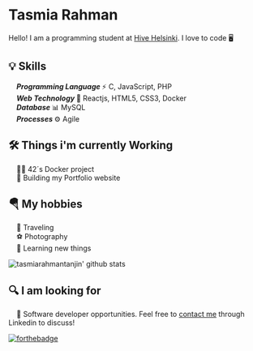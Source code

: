 # Tasmia Rahman
Hello! I am a programming student at [Hive Helsinki](https://www.hive.fi/en/). I love to code 🖥️

## 💡 Skills
&nbsp;&nbsp;&nbsp;&nbsp;<b><i>Programming Language </i></b> ⚡ C, JavaScript, PHP<br />
&nbsp;&nbsp;&nbsp; <b><i>Web Technology </i></b>📃  Reactjs, HTML5, CSS3, Docker<br />
&nbsp;&nbsp;&nbsp;&nbsp;<b><i>Database </i></b>📊 MySQL<br />
&nbsp;&nbsp;&nbsp;&nbsp;<b><i>Processes </i></b>⚙️ Agile<br />

## 🛠️ Things i'm currently Working
&nbsp;&nbsp;&nbsp;&nbsp;👨‍💻 42´s Docker project<br />
&nbsp;&nbsp;&nbsp;&nbsp;🔏 Building my Portfolio website <br />

## 🪂 My hobbies
&nbsp;&nbsp;&nbsp;&nbsp;🏸 Traveling<br />
&nbsp;&nbsp;&nbsp;&nbsp;⚽ Photography<br />
&nbsp;&nbsp;&nbsp;&nbsp;📖 Learning new things<br />

![tasmiarahmantanjin' github stats](https://github-readme-stats.vercel.app/api?username=tasmiarahmantanjin&show_icons=true&hide_border=true)

## 🔍 I am looking for
&nbsp;&nbsp;&nbsp;&nbsp;🏢 Software developer opportunities. Feel free to [contact me](https://www.linkedin.com/in/tanjinrahman/) through Linkedin to discuss!

[![forthebadge](https://img.shields.io/badge/linkedin-follow%20me-%230077B5.svg?&style=for-the-badge&logo=linkedin)](https://www.linkedin.com/in/tanjinrahman/)

<!--
**tasmiarahmantanjin/tasmiarahmantanjin** is a ✨ _special_ ✨ repository because its `README.md` (this file) appears on your GitHub profile.

Here are some ideas to get you started:

- 🔭 I’m currently working on ...
- 🌱 I’m currently learning ...
- 👯 I’m looking to collaborate on ...
- 🤔 I’m looking for help with ...
- 💬 Ask me about ...
- 📫 How to reach me: ...
- 😄 Pronouns: ...
- ⚡ Fun fact: ...
-->
